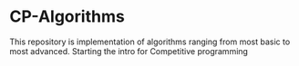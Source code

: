 # CP-Algorithms
This repository is implementation of algorithms ranging from most basic to most advanced. Starting the intro for Competitive programming 
